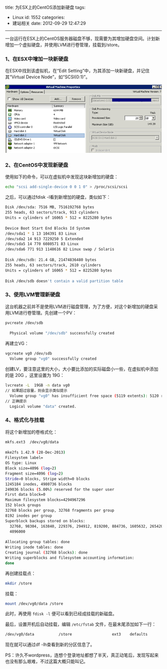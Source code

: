 title: 为ESX上的CentOS添加新硬盘
tags:
  - Linux
id: 1552
categories:
  - 建站相关
date: 2012-09-29 12:47:29
---

一台运行在ESX上的CentOS服务器磁盘不够，现需要为其增加硬盘空间。计划新增加一个虚拟硬盘，并使用LVM进行卷管理，挂载到/store。

### 1、在ESX中增加一块新硬盘

在ESX中找到该虚拟机，在“Edit Setting”中，为其添加一块新硬盘，并记住其“Virtual Device Node”，如“SCSI(0:1)”。<!--more-->

[![Add Disk to VM on ESX](/upfile/2012/09/add_disk_in_ESX.png "Add Disk to VM on ESX")](/upfile/2012/09/add_disk_in_ESX.png)

### 2、在CentOS中发现新硬盘

使用如下的命令，可以在虚拟机中发现这块新增加的硬盘：
```sh
echo "scsi add-single-device 0 0 1 0" > /proc/scsi/scsi
```

之后，可以通过fdisk -l看到新增加的硬盘，类似如下：
```sh
Disk /dev/sda: 7516 MB, 7516192768 bytes
255 heads, 63 sectors/track, 913 cylinders
Units = cylinders of 16065 * 512 = 8225280 bytes

Device Boot Start End Blocks Id System
/dev/sda1 * 1 13 104391 83 Linux
/dev/sda2 14 913 7229250 5 Extended
/dev/sda5 14 770 6080571 83 Linux
/dev/sda6 771 913 1148616 82 Linux swap / Solaris

Disk /dev/sdb: 21.4 GB, 21474836480 bytes
255 heads, 63 sectors/track, 2610 cylinders
Units = cylinders of 16065 * 512 = 8225280 bytes

Disk /dev/sdb doesn't contain a valid partition table
```

### 3、使用LVM管理新硬盘

这台机器之前并不是使用LVM进行磁盘管理，为了方便，对这个新增加的硬盘采用LVM进行卷管理。先创建一个PV：
```sh
pvcreate /dev/sdb

  Physical volume "/dev/sdb" successfully created
```

再建立VG：
```sh
vgcreate vg0 /dev/sdb
  Volume group "vg0" successfully created
```
创建LV，要注意这里的大小，大小要比添加的实际磁盘小一些，在虚拟机中添加的是 20G ，这里设置为 19G：
```sh
lvcreate -L  19GB -n data vg0
// 如果超过容量，则会显示类似提示
  Volume group "vg0" has insufficient free space (5119 extents): 5120 required.
// 正确提示
  Logical volume "data" created.
```

### 4、格式化与挂载

将这个新增加的卷格式化：
```sh
mkfs.ext3  /dev/vg0/data

mke2fs 1.42.9 (28-Dec-2013)
Filesystem label=
OS type: Linux
Block size=4096 (log=2)
Fragment size=4096 (log=2)
Stride=0 blocks, Stripe width=0 blocks
1245184 inodes, 4980736 blocks
249036 blocks (5.00%) reserved for the super user
First data block=0
Maximum filesystem blocks=4294967296
152 block groups
32768 blocks per group, 32768 fragments per group
8192 inodes per group
Superblock backups stored on blocks: 
  32768, 98304, 163840, 229376, 294912, 819200, 884736, 1605632, 2654208, 
  4096000

Allocating group tables: done                            
Writing inode tables: done                            
Creating journal (32768 blocks): done
Writing superblocks and filesystem accounting information:        
done
```

再创建挂载点：

```sh
mkdir /store
```

挂载：

```sh
mount /dev/vg0/data /store
```

此时，再使用 `fdisk -l` 便可以看到已经成挂载的新磁盘。

最后，设置开机后自动挂载，编辑 `/etc/fstab` 文件，在最末尾添加如下一行：
```sh
/dev/vg0/data           /store                  ext3    defaults        0 0
```

现在就可以通过df -lh查看到新的分区信息了。

PS：许久不wordpress，连想个登录地址都想了半天，真正动笔后，发现写起来也没有那么艰难，不过这篇大概只能叫记。